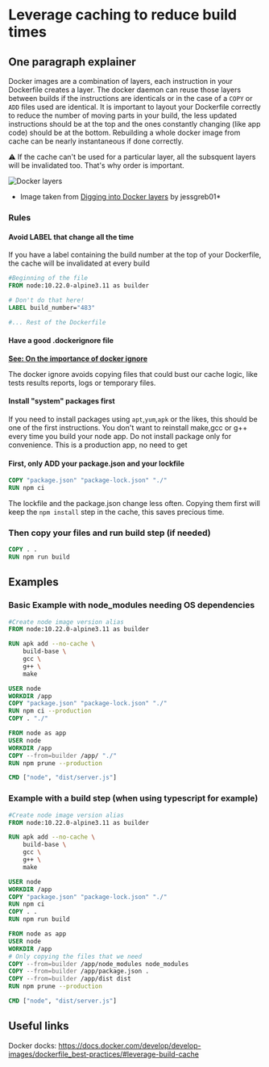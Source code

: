 # Leverage caching to reduce build times

## One paragraph explainer

Docker images are a combination of layers, each instruction in your Dockerfile creates a layer. The docker daemon can reuse those layers between builds if the instructions are identicals or in the case of a `COPY` or `ADD` files used are identical.
It is important to layout your Dockerfile correctly to reduce the number of moving parts in your build, the less updated instructions should be at the top and the ones constantly changing (like app code) should be at the bottom. 
Rebuilding a whole docker image from cache can be nearly instantaneous if done correctly.

⚠️ If the cache can't be used for a particular layer, all the subsquent layers will be invalidated too. That's why order is important.

![Docker layers](/assests/images/docker_layers_schema.png)

* Image taken from [Digging into Docker layers](https://medium.com/@jessgreb01/digging-into-docker-layers-c22f948ed612) by jessgreb01*

### Rules

#### Avoid LABEL that change all the time 

If you have a label containing the build number at the top of your Dockerfile, the cache will be invalidated at every build 

```Dockerfile
#Beginning of the file
FROM node:10.22.0-alpine3.11 as builder

# Don't do that here!
LABEL build_number="483"

#... Rest of the Dockerfile
```

#### Have a good .dockerignore file

[**See: On the importance of docker ignore**](/sections/docker/docker-ignore.md)

The docker ignore avoids copying files that could bust our cache logic, like tests results reports, logs or temporary files.

#### Install "system" packages first

If you need to install packages using `apt`,`yum`,`apk` or the likes, this should be one of the first instructions. You don't want to reinstall make,gcc or g++ every time you build your node app.
Do not install package only for convenience. This is a production app, no need to get 

#### First, only ADD your package.json and your lockfile

```Dockerfile
COPY "package.json" "package-lock.json" "./"
RUN npm ci
```


The lockfile and the package.json change less often. Copying them first will keep the `npm install` step in the cache, this saves precious time. 

### Then copy your files and run build step (if needed) 

```Dockerfile
COPY . .
RUN npm run build
```

## Examples

### Basic Example with node_modules needing OS dependencies
```Dockerfile
#Create node image version alias
FROM node:10.22.0-alpine3.11 as builder

RUN apk add --no-cache \
    build-base \
    gcc \
    g++ \
    make

USER node
WORKDIR /app
COPY "package.json" "package-lock.json" "./"
RUN npm ci --production
COPY . "./"

FROM node as app
USER node
WORKDIR /app
COPY --from=builder /app/ "./"
RUN npm prune --production

CMD ["node", "dist/server.js"]
```


### Example with a build step (when using typescript for example)
```Dockerfile
#Create node image version alias
FROM node:10.22.0-alpine3.11 as builder

RUN apk add --no-cache \
    build-base \
    gcc \
    g++ \
    make

USER node
WORKDIR /app
COPY "package.json" "package-lock.json" "./"
RUN npm ci
COPY . .
RUN npm run build

FROM node as app
USER node
WORKDIR /app
# Only copying the files that we need
COPY --from=builder /app/node_modules node_modules
COPY --from=builder /app/package.json .
COPY --from=builder /app/dist dist
RUN npm prune --production

CMD ["node", "dist/server.js"]
```

## Useful links

Docker docks: https://docs.docker.com/develop/develop-images/dockerfile_best-practices/#leverage-build-cache
